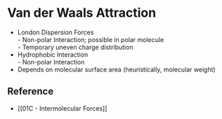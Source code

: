 # Van der Waals Attraction

- London Dispersion Forces  
         - Non-polar Interaction; possible in polar molecule  
         - Temporary uneven charge distribution
- Hydrophobic Interaction  
         - Non-polar Interaction
- Depends on molecular surface area (heuristically, molecular weight)

## Reference

- [[01C - Intermolecular Forces]]
